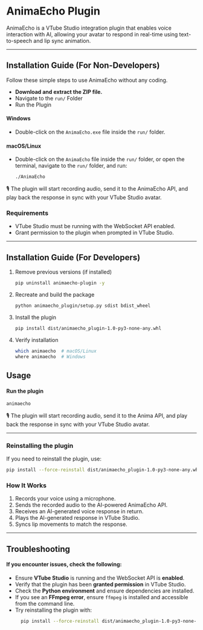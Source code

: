# AnimaEcho Plugin

AnimaEcho is a VTube Studio integration plugin that enables voice interaction with AI, allowing your avatar to respond in real-time using text-to-speech and lip sync animation.

---

##  Installation Guide (For Non-Developers)

Follow these simple steps to use AnimaEcho without any coding.

* **Download and extract the ZIP file.**
* Navigate to the `run/` Folder
* Run the Plugin

#### Windows
* Double-click on the `AnimaEcho.exe` file inside the `run/` folder.

#### macOS/Linux
* Double-click on the `AnimaEcho` file inside the `run/` folder, or open the terminal, navigate to the `run/` folder, and run:
    ```bash
    ./AnimaEcho
    ```

🎙️ The plugin will start recording audio, send it to the AnimaEcho API, and play back the response in sync with your VTube Studio avatar.

### Requirements
* VTube Studio must be running with the WebSocket API enabled.
* Grant permission to the plugin when prompted in VTube Studio.

--- 

## Installation Guide (For Developers)

1. Remove previous versions (if installed)
    ```bash
    pip uninstall animaecho-plugin -y
    ```
   
2. Recreate and build the package
    ```bash
    python animaecho_plugin/setup.py sdist bdist_wheel
    ```
3. Install the plugin
    ```bash
    pip install dist/animaecho_plugin-1.0-py3-none-any.whl
    ```
4.  Verify installation
    ```bash
    which animaecho  # macOS/Linux
    where animaecho  # Windows
    ```

## Usage

#### Run the plugin
```bash
animaecho
```

🎙️ The plugin will start recording audio, send it to the Anima API, and play back the response in sync with your VTube Studio avatar.

---

### Reinstalling the plugin

If you need to reinstall the plugin, use:

```bash
pip install --force-reinstall dist/animaecho_plugin-1.0-py3-none-any.whl
```

### How It Works

1. Records your voice using a microphone.
2. Sends the recorded audio to the AI-powered AnimaEcho API.
3. Receives an AI-generated voice response in return.
4. Plays the AI-generated response in VTube Studio.
5. Syncs lip movements to match the response.

---

## Troubleshooting

#### If you encounter issues, check the following:
- Ensure **VTube Studio** is running and the WebSocket API is **enabled**.
- Verify that the plugin has been **granted permission** in VTube Studio.
- Check the **Python environment** and ensure dependencies are installed.
- If you see an **FFmpeg error**, ensure `ffmpeg` is installed and accessible from the command line.
- Try reinstalling the plugin with:
  ```bash
    pip install --force-reinstall dist/animaecho_plugin-1.0-py3-none-any.whl
    ```